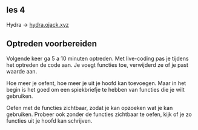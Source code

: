 
## les 4
Hydra -> [hydra.ojack.xyz](https://hydra.ojack.xyz)


## Optreden voorbereiden

Volgende keer ga 5 a 10 minuten optreden. Met live-coding pas je tijdens het optreden de code aan. Je voegt functies toe, verwijderd ze of je past waarde aan.

Hoe meer je oefent, hoe meer je uit je hoofd kan toevoegen. Maar in het begin is het goed om een spiekbriefje te hebben van functies die je wilt gebruiken.

Oefen met de functies zichtbaar, zodat je kan opzoeken wat je kan gebruiken. Probeer ook zonder de functies zichtbaar te oefen, kijk of je zo functies uit je hoofd kan schrijven.
